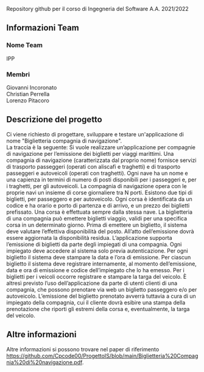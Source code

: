 Repository github per il corso di Ingegneria del Software A.A. 2021/2022

## Informazioni Team

### Nome Team
IPP

### Membri
Giovanni Incoronato  
Christian Perrella  
Lorenzo Pitacoro

## Descrizione del progetto
Ci viene richiesto di progettare, sviluppare e testare un'applicazione di nome "Biglietteria compagnia di
navigazione".  
La traccia è la seguente:
Si vuole realizzare un’applicazione per compagnie di navigazione per l’emissione dei
biglietti per viaggi marittimi.
Una compagnia di navigazione (caratterizzata dal proprio nome) fornisce servizi di
trasporto passeggeri (operati con aliscafi e traghetti) e di trasporto passeggeri e autoveicoli (operati con traghetti). Ogni nave ha un nome e una capienza in termini
di numero di posti disponibili per i passeggeri e, per i traghetti, per gli autoveicoli.
La compagnia di navigazione opera con le proprie navi un insieme di corse giornaliere tra N porti. Esistono due tipi di biglietti, per passeggero e per autoveicolo.
Ogni corsa è identificata da un codice e ha orario e porto di partenza e di arrivo, e
un prezzo dei biglietti prefissato. Una corsa è effettuata sempre dalla stessa nave.
La biglietteria di una compagnia può emettere biglietti viaggio, validi per una specifica corsa in un determinato giorno. Prima di emettere un biglietto, il sistema
deve valutare l’effettiva disponibilità del posto. All’atto dell’emissione dovrà essere
aggiornata la disponibilità residua.
L’applicazione supporta l’emissione di biglietti da parte degli impiegati di una compagnia. Ogni impiegato deve accedere al sistema solo previa autenticazione. Per
ogni biglietto il sistema deve stampare la data e l’ora di emissione. Per ciascun
biglietto il sistema deve registrare internamente, al momento dell’emissione, data e
ora di emissione e codice dell’impiegato che lo ha emesso. Per i biglietti per i veicoli
occorre registrare e stampare la targa del veicolo.
È altresì previsto l’uso dell’applicazione da parte di utenti clienti di una compagnia, che possono prenotare via web un biglietto passeggero e/o per autoveicolo.
L’emissione del biglietto prenotato avverrà tuttavia a cura di un impiegato della
compagnia, cui il cliente dovrà esibire una stampa della prenotazione che riporti gli
estremi della corsa e, eventualmente, la targa del veicolo.

## Altre informazioni
Altre informazioni si possono trovare nel paper di riferimento https://github.com/Cpcode00/ProgettoIS/blob/main/Biglietteria%20Compagnia%20di%20navigazione.pdf.

